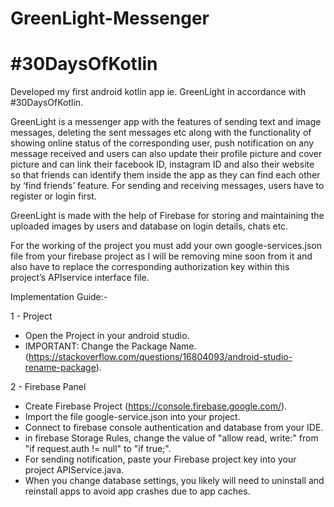 # GreenLight-Messenger
# #30DaysOfKotlin

Developed my first android kotlin app ie. GreenLight in accordance with #30DaysOfKotlin. 

GreenLight is a messenger app with the features of sending text and image messages, deleting the sent messages etc along with the functionality of showing online status of the corresponding user, push notification on any message received and users can also update their profile picture and cover picture and can link their facebook ID, instagram ID and also their website so that friends can identify them inside the app as they can find each other by ‘find friends’ feature. For sending and receiving messages, users have to register or login first.

GreenLight is made with the help of Firebase for storing and maintaining the uploaded images by users and database on login details, chats etc.

For the working of the project you must add your own google-services.json file from your firebase project as I will be removing mine soon from it and also have to replace the corresponding authorization key within this project’s APIservice interface file.


Implementation Guide:-

1 - Project

  - Open the Project in your android studio.
  - IMPORTANT: Change the Package Name. (https://stackoverflow.com/questions/16804093/android-studio-rename-package).

2 - Firebase Panel

  - Create Firebase Project (https://console.firebase.google.com/).
  - Import the file google-service.json into your project.
  - Connect to firebase console authentication and database from your IDE.
  - in firebase Storage Rules, change the value of "allow read, write:" from "if request.auth != null" to "if true;".
  - For sending notification, paste your Firebase project key into your project APIService.java.
  - When you change database settings, you likely will need to uninstall and reinstall apps to avoid app crashes due to app caches.
